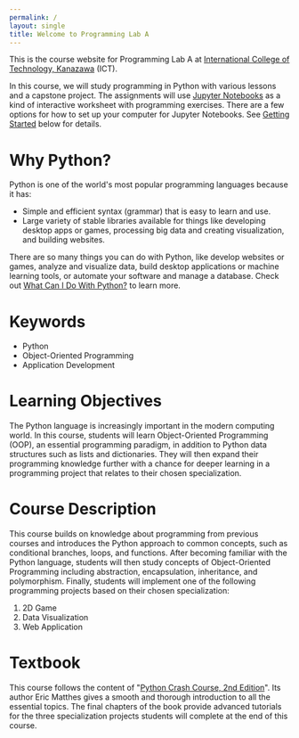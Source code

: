 ```yaml
---
permalink: /
layout: single
title: Welcome to Programming Lab A
---
```

This is the course website for Programming Lab A at [International College of Technology, Kanazawa](https://www.ict-kanazawa.ac.jp/) (ICT). 

In this course, we will study programming in Python with various lessons and a capstone project. The assignments will use <a href="https://jupyter.org/" target="_blank">Jupyter Notebooks</a> as a kind of interactive worksheet with programming exercises. There are a few options for how to set up your computer for Jupyter Notebooks. See [Getting Started](#getting-started) below for details.

# Why Python?

Python is one of the world's most popular programming languages because it has:
- Simple and efficient syntax (grammar) that is easy to learn and use.
- Large variety of stable libraries available for things like developing desktop apps or games, processing big data and creating visualization, and building websites.

There are so many things you can do with Python, like develop websites or games, analyze and visualize data, build desktop applications or machine learning tools, or automate your software and manage a database. Check out [What Can I Do With Python?](https://realpython.com/what-can-i-do-with-python) to learn more. 

# Keywords

- Python
- Object-Oriented Programming
- Application Development

# Learning Objectives

The Python language is increasingly important in the modern computing world. In this course, students will learn Object-Oriented Programming (OOP), an essential programming paradigm, in addition to Python data structures such as lists and dictionaries. They will then expand their programming knowledge further with a chance for deeper learning in a programming project that relates to their chosen specialization.

# Course Description

This course builds on knowledge about programming from previous courses and introduces the Python approach to common concepts, such as conditional branches, loops, and functions. After becoming familiar with the Python language, students will then study concepts of Object-Oriented Programming including abstraction, encapsulation, inheritance, and polymorphism. Finally, students will implement one of the following programming projects based on their chosen specialization:
1. 2D Game
2. Data Visualization
3. Web Application

# Textbook

This course follows the content of "[Python Crash Course, 2nd Edition](https://nostarch.com/pythoncrashcourse2e)". Its author Eric Matthes gives a smooth and thorough introduction to all the essential topics. The final chapters of the book provide advanced tutorials for the three specialization projects students will complete at the end of this course.